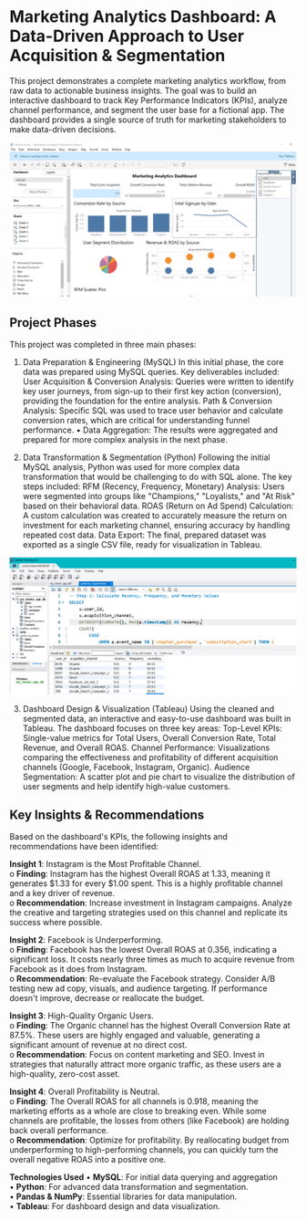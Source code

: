 # Marketing Analytics Dashboard: A Data-Driven Approach to User Acquisition & Segmentation
This project demonstrates a complete marketing analytics workflow, from raw data to actionable business insights. The goal was to build an interactive dashboard to track Key Performance Indicators (KPIs), analyze channel performance, and segment the user base for a fictional app. The dashboard provides a single source of truth for marketing stakeholders to make data-driven decisions.

![Tablueau Dashboard](scre/tabluescre.PNG)

## Project Phases

This project was completed in three main phases:
1. Data Preparation & Engineering (MySQL)
In this initial phase, the core data was prepared using MySQL queries. Key deliverables included:
	User Acquisition & Conversion Analysis: Queries were written to identify key user journeys, from sign-up to their first key action (conversion), providing the foundation for the entire analysis.
	Path & Conversion Analysis: Specific SQL was used to trace user behavior and calculate conversion rates, which are critical for understanding funnel performance.
•	Data Aggregation: The results were aggregated and prepared for more complex analysis in the next phase.

2. Data Transformation & Segmentation (Python)
Following the initial MySQL analysis, Python was used for more complex data transformation that would be challenging to do with SQL alone. The key steps included:
	RFM (Recency, Frequency, Monetary) Analysis: Users were segmented into groups like "Champions," "Loyalists," and "At Risk" based on their behavioral data.
	ROAS (Return on Ad Spend) Calculation: A custom calculation was created to accurately measure the return on investment for each marketing channel, ensuring accuracy by handling repeated cost data.
	Data Export: The final, prepared dataset was exported as a single CSV file, ready for visualization in Tableau.

![MySQL](scre/scr_mysql.PNG)

3. Dashboard Design & Visualization (Tableau)
Using the cleaned and segmented data, an interactive and easy-to-use dashboard was built in Tableau. The dashboard focuses on three key areas:
	Top-Level KPIs: Single-value metrics for Total Users, Overall Conversion Rate, Total Revenue, and Overall ROAS.
	Channel Performance: Visualizations comparing the effectiveness and profitability of different acquisition channels (Google, Facebook, Instagram, Organic).
	Audience Segmentation: A scatter plot and pie chart to visualize the distribution of user segments and help identify high-value customers.

## Key Insights & Recommendations

Based on the dashboard's KPIs, the following insights and recommendations have been identified:

**Insight 1**: Instagram is the Most Profitable Channel.                                                                          
    o	**Finding**: Instagram has the highest Overall ROAS at 1.33, meaning it generates $1.33 for every $1.00 spent. This is a highly profitable channel and a key driver of revenue.                                                                            
    o	**Recommendation**: Increase investment in Instagram campaigns. Analyze the creative and targeting strategies used on this channel and replicate its success where possible.                                                                            

 
**Insight 2**: Facebook is Underperforming.                                                                                       
    o	**Finding**: Facebook has the lowest Overall ROAS at 0.356, indicating a significant loss. It costs nearly three times as much to acquire revenue from Facebook as it does from Instagram.                                                                  
    o	**Recommendation**: Re-evaluate the Facebook strategy. Consider A/B testing new ad copy, visuals, and audience targeting. If performance doesn't improve, decrease or reallocate the budget.                                                                 
	
**Insight 3**: High-Quality Organic Users.                                                                                        
    o	**Finding**: The Organic channel has the highest Overall Conversion Rate at 87.5%. These users are highly engaged and valuable, generating a significant amount of revenue at no direct cost.                                                           
    o	**Recommendation**: Focus on content marketing and SEO. Invest in strategies that naturally attract more organic traffic, as these users are a high-quality, zero-cost asset.                                                                              

 
**Insight 4**: Overall Profitability is Neutral.                                                                                  
    o	**Finding**: The Overall ROAS for all channels is 0.918, meaning the marketing efforts as a whole are close to breaking even. While some channels are profitable, the losses from others (like Facebook) are holding back overall performance.            
    o	**Recommendation**: Optimize for profitability. By reallocating budget from underperforming to high-performing channels, you can quickly turn the overall negative ROAS into a positive one.


**Technologies Used** 
•	**MySQL**: For initial data querying and aggregation                                                                          
•	**Python**: For advanced data transformation and segmentation.                                                                
•	**Pandas & NumPy**: Essential libraries for data manipulation.                                                                
•	**Tableau**: For dashboard design and data visualization.                                                                     
